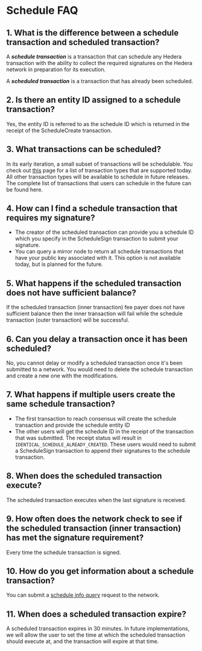 # Schedule FAQ

## 1. What is the difference between a schedule transaction and scheduled transaction?

A _**schedule transaction**_ is a transaction that can schedule any Hedera transaction with the ability to collect the required signatures on the Hedera network in preparation for its execution.

A _**scheduled transaction**_ is a transaction that has already been scheduled.

## 2. Is there an entity ID assigned to a schedule transaction?

Yes, the entity ID is referred to as the schedule ID which is returned in the receipt of the ScheduleCreate transaction.

## 3. What transactions can be scheduled?

In its early iteration, a small subset of transactions will be schedulable. You check out [this](../../set-up-your-local-network/create-a-schedule-transaction.md) page for a list of transaction types that are supported today. All other transaction types will be available to schedule in future releases. The complete list of transactions that users can schedule in the future can be found here.

## 4. How can I find a schedule transaction that requires my signature?

* The creator of the scheduled transaction can provide you a schedule ID which you specify in the ScheduleSign transaction to submit your signature.
* You can query a mirror node to return all schedule transactions that have your public key associated with it. This option is not available today, but is planned for the future.

## 5. What happens if the scheduled transaction does not have sufficient balance?

If the scheduled transaction (inner transaction) fee payer does not have sufficient balance then the inner transaction will fail while the schedule transaction (outer transaction) will be successful.

## 6. Can you delay a transaction once it has been scheduled?

No, you cannot delay or modify a scheduled transaction once it's been submitted to a network. You would need to delete the schedule transaction and create a new one with the modifications.

## 7. What happens if multiple users create the same schedule transaction?

* The first transaction to reach consensus will create the schedule transaction and provide the schedule entity ID
* The other users will get the schedule ID in the receipt of the transaction that was submitted. The receipt status will result in `IDENTICAL_SCHEDULE_ALREADY_CREATED`. These users would need to submit a ScheduleSign transaction to append their signatures to the schedule transaction.

## 8. When does the scheduled transaction execute?

The scheduled transaction executes when the last signature is received.

## 9. How often does the network check to see if the scheduled transaction (inner transaction) has met the signature requirement?

Every time the schedule transaction is signed.

## 10. How do you get information about a schedule transaction?

You can submit a [schedule info query](../../set-up-your-local-network/get-schedule-info.md) request to the network.

## 11. When does a scheduled transaction expire?

A scheduled transaction expires in 30 minutes. In future implementations, we will allow the user to set the time at which the scheduled transaction should execute at, and the transaction will expire at that time.
